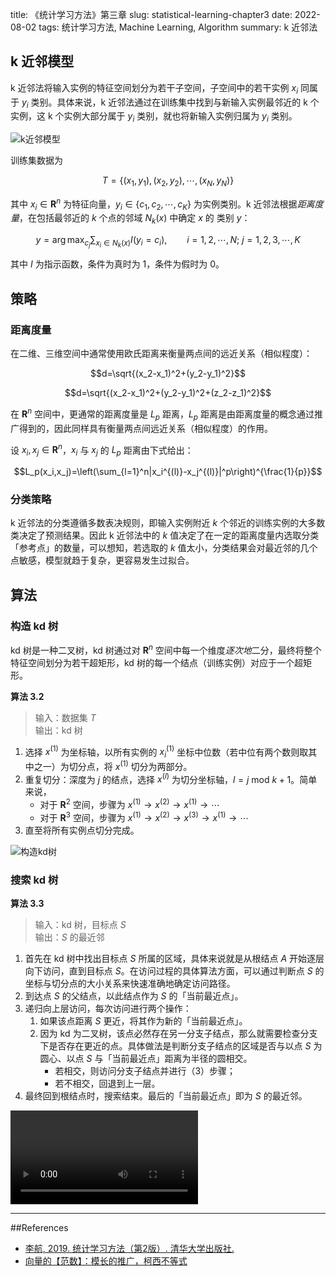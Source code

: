 title: 《统计学习方法》第三章
slug:  statistical-learning-chapter3
date: 2022-08-02
tags: 统计学习方法, Machine Learning, Algorithm
summary: k 近邻法

## k 近邻模型

k 近邻法将输入实例的特征空间划分为若干子空间，子空间中的若干实例 $x_i$ 同属于 $y_i$ 类别。具体来说，k 近邻法通过在训练集中找到与新输入实例最邻近的 k 个实例，这 k 个实例大部分属于 $y_i$ 类别，就也将新输入实例归属为 $y_i$ 类别。

![k近邻模型](https://storage.live.com/items/4D18B16B8E0B1EDB!7519?authkey=ALYpzW-ZQ_VBXTU)

训练集数据为

$$
T=\{ (x_1,y_1),(x_2,y_2),\cdots,(x_N,y_N) \}
$$

其中 $x_i\in\mathbf{R}^n$ 为特征向量，$y_i\in\{c_1,c_2,\cdots,c_K\}$ 为实例类别。k 近邻法根据<em>距离度量</em>，在包括最邻近的 $k$ 个点的邻域 $N_k(x)$ 中确定 $x$ 的 类别 $y$：


$$y=\arg \max_{c_j}\sum_{x_i\in N_k(x)}I(y_i=c_i),\qquad i=1,2,\cdots,N;\ j=1,2,3,\cdots,K$$

其中 $I$ 为指示函数，条件为真时为 $1$，条件为假时为 $0$。

## 策略

### 距离度量

在二维、三维空间中通常使用欧氏距离来衡量两点间的远近关系（相似程度）：

$$d=\sqrt{(x_2-x_1)^2+(y_2-y_1)^2}$$

$$d=\sqrt{(x_2-x_1)^2+(y_2-y_1)^2+(z_2-z_1)^2}$$

在 $\mathbf{R}^n$ 空间中，更通常的距离度量是 $L_p$ 距离，$L_p$ 距离是由距离度量的概念通过推广得到的，因此同样具有衡量两点间远近关系（相似程度）的作用。

设 $x_i,x_j\in\mathbf{R}^n$，$x_i$ 与 $x_j$ 的 $L_p$ 距离由下式给出：

$$L_p(x_i,x_j)=\left(\sum_{l=1}^n|x_i^{(l)}-x_j^{(l)}|^p\right)^{\frac{1}{p}}$$

### 分类策略

k 近邻法的分类遵循多数表决规则，即输入实例附近 $k$ 个邻近的训练实例的大多数类决定了预测结果。因此 k 近邻法中的 $k$ 值决定了在一定的距离度量内选取分类「参考点」的数量，可以想知，若选取的 $k$ 值太小，分类结果会对最近邻的几个点敏感，模型就趋于复杂，更容易发生过拟合。

## 算法

### 构造 kd 树

kd 树是一种二叉树，kd 树通过对 $\mathbf{R}^n$ 空间中每一个维度<em>逐次地</em>二分，最终将整个特征空间划分为若干超矩形，kd 树的每一个结点（训练实例）对应于一个超矩形。

**算法 3.2**

> 输入：数据集 $T$  
> 输出：kd 树

1. 选择 $x^{(1)}$ 为坐标轴，以所有实例的 $x_i^{(1)}$ 坐标中位数（若中位有两个数则取其中之一）为切分点，将 $x^{(1)}$ 切分为两部分。
2. 重复切分：深度为 $j$ 的结点，选择 $x^{(l)}$ 为切分坐标轴，$l=j\ \mathrm{mod}\ k+1$。简单来说，
    - 对于 $\mathbf{R}^2$ 空间，步骤为 $x^{(1)}\rightarrow x^{(2)}\rightarrow x^{(1)}\rightarrow\cdots$
    - 对于 $\mathbf{R}^3$ 空间，步骤为 $x^{(1)}\rightarrow x^{(2)}\rightarrow x^{(3)}\rightarrow x^{(1)}\rightarrow\cdots$
3. 直至将所有实例点切分完成。

![构造kd树](https://storage.live.com/items/4D18B16B8E0B1EDB!7523?authkey=ALYpzW-ZQ_VBXTU)

### 搜索 kd 树

**算法 3.3**

> 输入：kd 树，目标点 $S$  
> 输出：$S$ 的最近邻

1. 首先在 kd 树中找出目标点 $S$ 所属的区域，具体来说就是从根结点 $A$ 开始逐层向下访问，直到目标点 $S$。在访问过程的具体算法方面，可以通过判断点 $S$ 的坐标与切分点的大小关系来快速准确地确定访问路径。
2. 到达点 $S$ 的父结点，以此结点作为 $S$ 的「当前最近点」。
3. 递归向上层访问，每次访问进行两个操作：
    1. 如果该点距离 $S$ 更近，将其作为新的「当前最近点」。
    2. 因为 kd 为二叉树，该点必然存在另一分支子结点，那么就需要检查分支下是否存在更近的点。具体做法是判断分支子结点的区域是否与以点 $S$ 为圆心、以点 $S$ 与「当前最近点」距离为半径的圆相交。
        - 若相交，则访问分支子结点并进行（3）步骤；
        - 若不相交，回退到上一层。
4. 最终回到根结点时，搜索结束。最后的「当前最近点」即为 $S$ 的最近邻。

<video controls>
  <source src="https://api.onedrive.com/v1.0/shares/s!AtseC45rsRhNumKI-2A9UTX-DXZs/root/content"  type="video/mp4">
</video>

---

##References

- [李航, 2019. 统计学习方法（第2版）. 清华大学出版社.](https://book.douban.com/subject/33437381/)
- [向量的【范数】：模长的推广，柯西不等式](https://www.bilibili.com/video/BV1GM4y1c78K?spm_id_from=333.337.search-card.all.click&vd_source=a5a1b5dd5c760997f9e16b7806d64651)